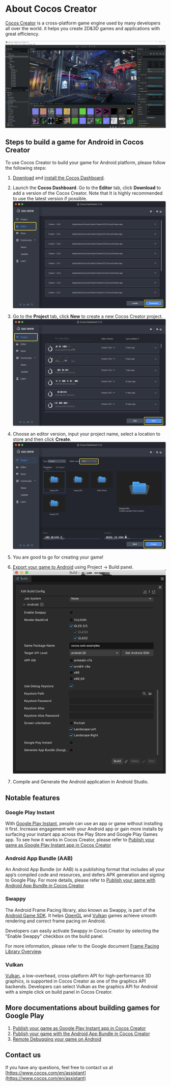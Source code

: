 # About Cocos Creator

[Cocos Creator](https://www.cocos.com) is a cross-platform game engine used by many developers all over the world. it helps you create 2D&3D games and applications with great efficiency.

![cyberpunk.jpg](./images/cyberpunk.jpg)

## Steps to build a game for Android in Cocos Creator

To use Cocos Creator to build your game for Android platform, please follow the following steps:

1. [Download](https://www.cocos.com/en/creator/download) and [install the Cocos Dashboard](https://docs.cocos.com/creator/manual/en/getting-started/install/).

2. Launch the **Cocos Dashboard**. Go to the **Editor** tab, click **Download** to add a version of the Cocos Creator. Note that It is highly recommended to use the latest version if possible.
![dashboard-editor.png](./images/dashboard-editor.png)

3. Go to the **Project** tab, click **New** to create a new Cocos Creator project.
![dashboard-project.png](./images/dashboard-project.png)

4. Choose an editor version, input your project name, select a location to store and then click **Create**.
![dashboard-project-create.png](./images/dashboard-project-create.png)

5. You are good to go for creating your game!
6. [Export your game to Android](https://docs.cocos.com/creator/manual/en/editor/publish/native-options.html#build-for-android) using Project -> Build panel.
![build-panel](./images/build-panel.png)

7. Compile and Generate the Android application in Android Studio.

## Notable features

### Google Play Instant

With [Google Play Instant](https://developer.android.com/topic/google-play-instant), people can use an app or game without installing it first. Increase engagement with your Android app or gain more installs by surfacing your instant app across the Play Store and Google Play Games app. To see how it works in Cocos Creator, please refer to [Publish your game as Google Play Instant app in Cocos Creator](./2-PublishAsGooglePlayInstant.md)

### Android App Bundle (AAB)

An Android App Bundle (or AAB) is a publishing format that includes all your app’s compiled code and resources, and defers APK generation and signing to Google Play. For more details, please refer to [Publish your game with Android App Bundle in Cocos Creator](./3-PublishWithAAB.md)

### Swappy

The Android Frame Pacing library, also known as Swappy, is part of the [Android Game SDK](https://android.googlesource.com/platform/frameworks/opt/gamesdk/). It helps [OpenGL](https://source.android.com/docs/core/graphics/arch-egl-opengl) and [Vulkan](https://source.android.com/docs/core/graphics/arch-vulkan) games achieve smooth rendering and correct frame pacing on Android.

Developers can easily activate Swappy in Cocos Creator by selecting the "Enable Swappy" checkbox on the build panel.

For more information, please refer to the Google document [Frame Pacing Library Overview](https://source.android.com/docs/core/graphics/frame-pacing).

### Vulkan

[Vulkan](https://source.android.com/docs/core/graphics/arch-vulkan), a low-overhead, cross-platform API for high-performance 3D graphics, is supported in Cocos Creator as one of the graphics API backends. Developers can select Vulkan as the graphics API for Android with a simple click on build panel in Cocos Creator.

## More documentations about building games for Google Play

1. [Publish your game as Google Play Instant app in Cocos Creator](./2-PublishAsGooglePlayInstant.md)
2. [Publish your game with the Android App Bundle in Cocos Creator](./3-PublishWithAAB.md)
3. [Remote Debugging your game on Android](./4-RemoteDebugging.md)

## Contact us
If you have any questions, feel free to contact us at [https://www.cocos.com/en/assistant](https://www.cocos.com/en/assistant)
